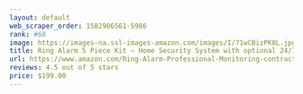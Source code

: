 ```yaml
---
layout: default 
﻿web_scraper_order: 1582906561-5986
rank: #68
image: https://images-na.ssl-images-amazon.com/images/I/71wCBizPK8L.jpg
title: Ring Alarm 5 Piece Kit – Home Security System with optional 24/7 Professional Monitoring – No…
url: https://www.amazon.com/Ring-Alarm-Professional-Monitoring-contracts/dp/B07D7Q6CHB/ref=zg_mw_electronics_68?_encoding=UTF8&psc=1&refRID=ZHM6Y8WS5P854PNNCX7R
reviews: 4.5 out of 5 stars
price: $199.00 
---
```

